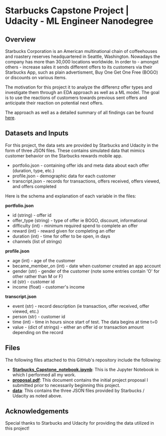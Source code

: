 # Starbucks Capstone Project | Udacity - ML Engineer Nanodegree

## Overview

Starbucks Corporation is an American multinational chain of coffeehouses and roastery reserves headquartered in Seattle, Washington. Nowadays the company has more than 30,000 locations worldwide. In order to - amongst others - increase sales it sends different offers to its customers via their Starbucks App, such as plain advertisment, Buy One Get One Free (BOGO) or discounts on various items.

The motivation for this project it to analyze the differenz offer types and investigate them through an EDA approach as well as a ML model. The goal is to use the reactions of customers towards previous sent offers and anticipate their reaction on potential next offers. 

The approach as well as a detailed summary of all findings can be found [here](https://thomas-r-meissner.medium.com/starbucks-capstone-challenge-d36b361ac333).

## Datasets and Inputs

For this project, the data sets are provided by Starbucks and Udacity in the form of three JSON files. These contains simulated data that mimics customer behavior on the Starbucks rewards mobile app.
-   portfolio.json - containing offer ids and meta data about each offer (duration, type, etc.)
-   profile.json - demographic data for each customer
-   transcript.json - records for transactions, offers received, offers viewed, and offers completed

Here is the schema and explanation of each variable in the files:

**portfolio.json**

-   id (string) - offer id
-   offer_type (string) - type of offer ie BOGO, discount, informational
-   difficulty (int) - minimum required spend to complete an offer
-   reward (int) - reward given for completing an offer
-   duration (int) - time for offer to be open, in days
-   channels (list of strings)

**profile.json**

-   age (int) - age of the customer
-   became_member_on (int) - date when customer created an app account
-   gender (str) - gender of the customer (note some entries contain 'O' for other rather than M or F)
-   id (str) - customer id
-   income (float) - customer's income

**transcript.json**

-   event (str) - record description (ie transaction, offer received, offer viewed, etc.)
-   person (str) - customer id
-   time (int) - time in hours since start of test. The data begins at time t=0
-   value - (dict of strings) - either an offer id or transaction amount depending on the record

## Files
The following files attached to this GitHub's repository include the following:
-   **[Starbucks_Capstone_notebook.ipynb](https://github.com/reachanihere/Starbucks-Capstone/blob/master/Starbucks_Capstone_notebook.ipynb)**: This is the Jupyter Notebook in which I performed all my work.
-   **[proposal.pdf](https://github.com/reachanihere/Starbucks-Capstone/blob/master/proposal.pdf)**: This document contains the initial project proposal I submitted prior to necessarily beginning this project.
-   **[data](https://github.com/reachanihere/Starbucks-Capstone/tree/master/data)**: This contains the three JSON files provided by Starbucks / Udacity as noted above.

## Acknowledgements
Special thanks to Starbucks and Udacity for providing the data utilized in this project!
